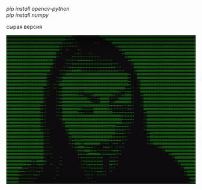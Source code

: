 *pip install opencv-python*\
*pip install numpy*

сырая версия

![sample.jpg](https://github.com/FD70/matrix_vision/blob/main/img/sample.jpg)